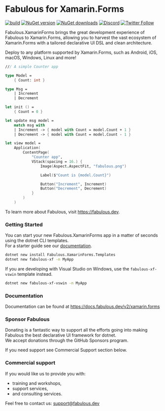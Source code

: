 # Fabulous for Xamarin.Forms

[![build](https://img.shields.io/github/actions/workflow/status/fabulous-dev/Fabulous.XamarinForms/build.yml?branch=main)](https://github.com/fabulous-dev/Fabulous.XamarinForms/actions/workflows/build.yml) [![NuGet version](https://img.shields.io/nuget/v/Fabulous.XamarinForms)](https://www.nuget.org/packages/Fabulous.XamarinForms) [![NuGet downloads](https://img.shields.io/nuget/dt/Fabulous.XamarinForms)](https://www.nuget.org/packages/Fabulous.XamarinForms) [![Discord](https://img.shields.io/discord/716980335593914419?label=discord&logo=discord)](https://discord.gg/bpTJMbSSYK) [![Twitter Follow](https://img.shields.io/twitter/follow/FabulousAppDev?style=social)](https://twitter.com/FabulousAppDev)

Fabulous.XamarinForms brings the great development experience of Fabulous to Xamarin.Forms, allowing you to harvest the vast ecosystem of Xamarin.Forms with a tailored declarative UI DSL and clean architecture.

Deploy to any platform supported by Xamarin.Forms, such as Android, iOS, macOS, Windows, Linux and more!

```fs
/// A simple Counter app

type Model =
    { Count: int }

type Msg =
    | Increment
    | Decrement

let init () =
    { Count = 0 }

let update msg model =
    match msg with
    | Increment -> { model with Count = model.Count + 1 }
    | Decrement -> { model with Count = model.Count - 1 }

let view model =
    Application(
        ContentPage(
            "Counter app",
            VStack(spacing = 16.) {
                Image(Aspect.AspectFit, "fabulous.png")

                Label($"Count is {model.Count}")

                Button("Increment", Increment)
                Button("Decrement", Decrement)
            }
        )
    )
```

To learn more about Fabulous, visit https://fabulous.dev.

### Getting Started

You can start your new Fabulous.XamarinForms app in a matter of seconds using the dotnet CLI templates.  
For a starter guide see our [documentation](https://docs.fabulous.dev/v2/xamarin.forms/getting-started).

```sh
dotnet new install Fabulous.XamarinForms.Templates
dotnet new fabulous-xf -n MyApp
```

If you are developing with Visual Studio on Windows, use the `fabulous-xf-vswin` template instead.
```sh
dotnet new fabulous-xf-vswin -n MyApp
```

### Documentation

Documentation can be found at https://docs.fabulous.dev/v2/xamarin.forms

### Sponsor Fabulous

Donating is a fantastic way to support all the efforts going into making Fabulous the best declarative UI framework for dotnet.  
We accept donations through the GitHub Sponsors program.

If you need support see Commercial Support section below.

### Commercial support

If you would like us to provide you with:

- training and workshops,
- support services,
- and consulting services.

Feel free to contact us: [support@fabulous.dev](mailto:support@fabulous.dev)
